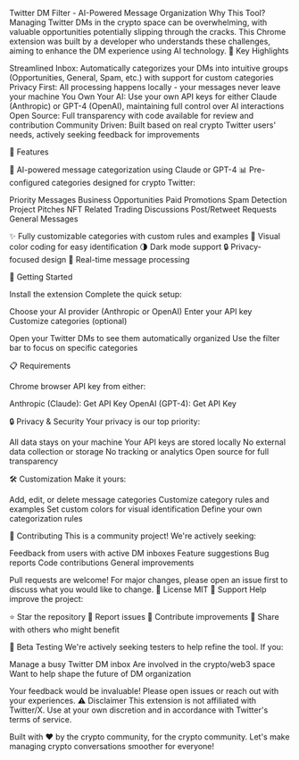 Twitter DM Filter - AI-Powered Message Organization
Why This Tool?
Managing Twitter DMs in the crypto space can be overwhelming, with valuable opportunities potentially slipping through the cracks. This Chrome extension was built by a developer who understands these challenges, aiming to enhance the DM experience using AI technology.
🌟 Key Highlights

Streamlined Inbox: Automatically categorizes your DMs into intuitive groups (Opportunities, General, Spam, etc.) with support for custom categories
Privacy First: All processing happens locally - your messages never leave your machine
You Own Your AI: Use your own API keys for either Claude (Anthropic) or GPT-4 (OpenAI), maintaining full control over AI interactions
Open Source: Full transparency with code available for review and contribution
Community Driven: Built based on real crypto Twitter users' needs, actively seeking feedback for improvements

🎯 Features

🤖 AI-powered message categorization using Claude or GPT-4
📊 Pre-configured categories designed for crypto Twitter:

Priority Messages
Business Opportunities
Paid Promotions
Spam Detection
Project Pitches
NFT Related
Trading Discussions
Post/Retweet Requests
General Messages


✨ Fully customizable categories with custom rules and examples
🎨 Visual color coding for easy identification
🌗 Dark mode support
🔒 Privacy-focused design
🔄 Real-time message processing

🚀 Getting Started

Install the extension
Complete the quick setup:

Choose your AI provider (Anthropic or OpenAI)
Enter your API key
Customize categories (optional)


Open your Twitter DMs to see them automatically organized
Use the filter bar to focus on specific categories

📋 Requirements

Chrome browser
API key from either:

Anthropic (Claude): Get API Key
OpenAI (GPT-4): Get API Key



🔒 Privacy & Security
Your privacy is our top priority:

All data stays on your machine
Your API keys are stored locally
No external data collection or storage
No tracking or analytics
Open source for full transparency

🛠 Customization
Make it yours:

Add, edit, or delete message categories
Customize category rules and examples
Set custom colors for visual identification
Define your own categorization rules

🤝 Contributing
This is a community project! We're actively seeking:

Feedback from users with active DM inboxes
Feature suggestions
Bug reports
Code contributions
General improvements

Pull requests are welcome! For major changes, please open an issue first to discuss what you would like to change.
📜 License
MIT
💪 Support
Help improve the project:

⭐ Star the repository
🐛 Report issues
🤝 Contribute improvements
📣 Share with others who might benefit

🎯 Beta Testing
We're actively seeking testers to help refine the tool. If you:

Manage a busy Twitter DM inbox
Are involved in the crypto/web3 space
Want to help shape the future of DM organization

Your feedback would be invaluable! Please open issues or reach out with your experiences.
⚠️ Disclaimer
This extension is not affiliated with Twitter/X. Use at your own discretion and in accordance with Twitter's terms of service.

Built with ❤️ by the crypto community, for the crypto community. Let's make managing crypto conversations smoother for everyone!
